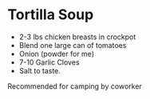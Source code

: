 # Tortilla Soup
* 2-3 lbs chicken breasts in crockpot
* Blend one large can of tomatoes 
* Onion (powder for me)
* 7-10 Garlic Cloves
* Salt to taste.

Recommended for camping by coworker
